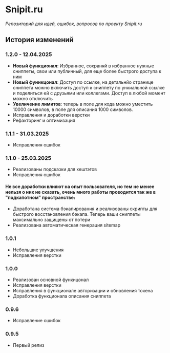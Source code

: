 # Snipit.ru

*Репозиторий для идей, ошибок, вопросов по проекту Snipit.ru*



## История изменений

### 1.2.0 - 12.04.2025

- **Новый функционал**: Избранное, сохраняй в избранное нужные сниппеты, свои или публичный, для еще более быстрого доступа к ним
- **Новый фуникцонал**: Доступ по ссылке, на детальнйо странице сниппета можно включить доступ к сниппету по ункиальной ссылке и поделиться ей с друзьями или коллегами. Доступ в любой момент можно отключить
- **Увеличение лимитов**: теперь в поле для кода можно уместить 10000 символов, в поле для описания 1000 символов.
- Исправления и доработки верстки
- Рефакторинг и оптимизация

### 1.1.1 - 31.03.2025

- Исправления ошибок

### 1.1.0 - 25.03.2025

- Реализованы подсказки для хештэгов
- Исправления ошибок
#### Не все доработки влияют на опыт пользователя, но тем не менее нельзя о них не сказать, очень много работы проводится так же в "подкапотном" пространстве:
- Доработана система бэкапирования и реализованы скрипты для быстрого восстановления бэкапа. Теперь ваши сниппеты максимально защищены от потери
- Реализована автоматическая генерация sitemap

### 1.0.1
- Небольшие улучшения
- Исправления верстки

### 1.0.0
- Реализован основной функицонал
- Исправления верстки
- Исправления в функционале авторизации и обновления токена
- Доработка функционала описания сниппета 

### 0.9.6
- Исправление ошибок

### 0.9.5
- Первый релиз
